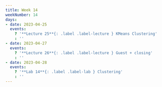 ```yaml
---
title: Week 14
weekNumber: 14
days:
- date: 2023-04-25
  events:
    ? '**Lecture 25**{: .label .label-lecture } KMeans Clustering'
    : ''
- date: 2023-04-27
  events:
    ? '**Lecture 26**{: .label .label-lecture } Guest + closing'
    : ''
- date: 2023-04-28
  events:
    ? '**Lab 14**{: .label .label-lab } Clustering'
    : ''
---
```

